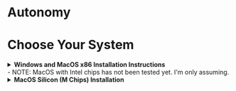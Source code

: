 # Autonomy
# Choose Your System
<details>
<summary>
<b>Windows and MacOS x86 Installation Instructions</b><br>
- NOTE: MacOS with Intel chips has not been tested yet. I'm only assuming.
</summary>
<br>

# Windows and MacOS x86 Installation 
## Virtual Environment Setup
Download and install VMWare from: <a href="https://livecsupomona-my.sharepoint.com/:u:/g/personal/rickramirez_cpp_edu/EauwsEtVC3ZIpcxP7PNTYyQBfk_FGKrOK8cS6195BIdhJQ?e=aO1hES">VMWare 17 Download</a>

Download Ubuntu 22 from <a href="https://releases.ubuntu.com/jammy/ubuntu-22.04.5-desktop-amd64.iso">Ubuntu 22 Download</a>

<!--Download Ubuntu 20 from <a href="https://releases.ubuntu.com/focal/ubuntu-20.04.6-desktop-amd64.iso">Ubuntu 20 Download</a>
** You should probably stick with Ubuntu 20 as the official PX4 guide recommends Ubuntu 18 or Ubuntu 20 **-->

After installing VMWare, open it and select <b>Create a new Virtual Machine</b> 

<img src="https://github.com/CPP-EVTOL/Autonomy/assets/10952997/b166ffce-78fc-4876-adf8-b7460d0ae42f" width="500">

and select:
<ul>
  <li>I will install the operating system later.</li>
  <li>Linux</li>
  <li>Maximum Disk Space: 50GB - 100GB / Store virtual disk as a single file</li>
</ul>

Select the virtual machine's name from the left panal, and open the <b>Edit virtual machine settings</b> icon


<img src="https://github.com/CPP-EVTOL/Autonomy/assets/10952997/6106a8aa-f699-4d16-9b12-1b2a91ea1782" width="500">

Depending on your system, set the <b>Memory</b> (between 4GB and 16GB) and <b>Processors</b> (between 2 and 6 cores). 

Select <b>CD/DVD (SATA)</b> and choose <b>Use ISO image file</b>. Select the Ubuntu iso image that was downloaded previously.

![iso_image](https://github.com/CPP-EVTOL/Autonomy/assets/10952997/962df41d-978a-44cc-8bae-dc8c9c7f8900)

 Select <b>ok</b> and press the play button to start the virtual machine. When prompted, select <b>Try or Install Ubuntu</b>
 
<img src="https://github.com/CPP-EVTOL/Autonomy/assets/10952997/b94cffa7-71df-4c76-bd16-ec7c21634d52" width="500">

Select <b>Install Ubuntu</b>

<img src="https://github.com/CPP-EVTOL/Autonomy/assets/10952997/221f1043-6b93-412e-aa8f-8d4800824ca2" width="500">

and select all default settings. 

Select <b>Install Now</b>. You will be prompted about partitions being formatted. Just select <b>continue</b>. 

You will then be asked to create credentials. Set your name and password to anything you want. But I reccomend a 4 digit pin for the password as you will have to use it for <b>sudo</b> privileges later.

When the installation is finished, select <b>Restart Now</b>, you should see a prompt say <i>Please remove the installation medium, then press ENTER</i>. Just press <b>ENTER</b>

Once the virtual machine boots up, type 
<pre>CRTL+ALT+t</pre>
to open a new terminal. In the terminal install GIT with 
```bash
sudo apt install git -y
```
when prompted for <b>sudo</b> privileges feed it your password and press <b>ENTER</b>

Navigate to the Desktop with
```bash
cd Desktop
```
and clone the PX4 repository with 
```bash
git clone https://github.com/PX4/PX4-Autopilot.git --recursive
```
When the clone completes, type
```bash 
bash ./PX4-Autopilot/Tools/setup/ubuntu.sh
```
This will install all the dependencies needed for your specific Ubuntu version. 
Once that is complete, restart the machine with 
```bash
sudo reboot
```
Open a new terminal and run the commands

**For Ubuntu 22 only:**
```bash
echo "export SVGA_VGPU10=0" >> ~/.bashrc
echo "export LIBGL_DRI3_DISABLE=1" >> ~/.bashrc
```
This will downgrade the GL_VERSION from 3.3 to 2.1 since OpenGL 3.3 seems to have issues running Gazebo with Ubuntu22. This is NOT the case for Ubuntu20. 

Now install QGroundControl by first funning the commands:

```bash
sudo usermod -a -G dialout $USER
sudo apt-get remove modemmanager -y
sudo apt install gstreamer1.0-plugins-bad gstreamer1.0-libav gstreamer1.0-gl libfuse2 libxcb-xinerama0 libxkbcommon-x11-0 libxcb-cursor0 -y
```
You might need to reboot once more. 
Once the machine is back up, download QGroundControl from : <a href="https://d176tv9ibo4jno.cloudfront.net/latest/QGroundControl.AppImage">QGroundControl Download</a>

Open a terminal in the <b>Downloads</b> folder and run the command:
```bash 
chmod +x ./QGroundControl.AppImage
```
and launch the application with 
```bash 
./QGroundControl.AppImage
```
<img src="https://github.com/CPP-EVTOL/Autonomy/assets/10952997/4e8e8e5b-1db4-47f5-a71e-3fe7e75cfa39" width="500">

Navigate to the <b>PX4-Autopilot</b> directory and run the command 

<!--
For Ubuntu 20:
<pre>make px4_sitl gazebo_standard_vtol</pre>
-->

```bash
make px4_sitl gz_x500
```
Gazebo should open and you should see a model appear

<img src="https://github.com/CPP-EVTOL/Autonomy/assets/10952997/050c0606-05ed-428b-9dce-97c7688d0c17" width="500">

You should also hear QGroundConttrol announce that it is ready to fly. Commands can be given from either the terminal running PX4-Autopilot, or from the QGroundControl interface. For example, if you run 

```bash
commander takeoff
```

you should see the UAV model start the motors in Gazebo and also see the altitude increase in QGroundControl. 

  
</details>


<details>
<summary><b>MacOS Silicon (M Chips) Installation</b></summary>
<br>

# MacOS Silicon (M chips) Installation
## Virtual Environment Setup
Start with this setup guide: 
https://github.com/WickeyR/CPP-eVTOL-setup-Apple-Silicoln-Devices-

## Install Gazebo 
*Must have the PX4-Autopilot repo installed*

Navigate to the <b>PX4-Autopilot</b> directory and run the command 

<!--
For Ubuntu 20
```bash 
make px4_sitl gazebo_standard_vtol
```
-->

<!--For Ubuntu 22-->
```bash 
make make px4_sitl gz_x500
```
Gazebo should open and you should see a model appear

<img src="https://github.com/CPP-EVTOL/Autonomy/assets/10952997/050c0606-05ed-428b-9dce-97c7688d0c17" width="500">

You should also hear QGroundConttrol announce that it is ready to fly. Commands can be given from either the terminal running PX4-Autopilot, or from the QGroundControl interface. For example, if you run 

```bash
commander takeoff
```

you should see the UAV model start the motors in Gazebo and also see the altitude increase in QGroundControl. 

</details>
